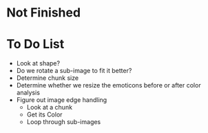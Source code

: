 # Not Finished

# To Do List

* Look at shape?
* Do we rotate a sub-image to fit it better?
* Determine chunk size
* Determine whether we resize the emoticons before or after color analysis
* Figure out image edge handling
  * Look at a chunk
  * Get its Color
  * Loop through sub-images
